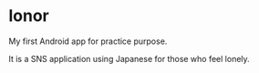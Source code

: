 # lonor

My first Android app for practice purpose.

It is a SNS application using Japanese for those who feel lonely.
